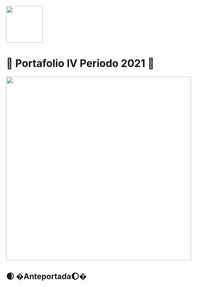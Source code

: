 <img width= 100px src="https://jefuentes80.github.io/starup_scl/img/logo_SCL%20(3).png">
<h1>&#128640; Portafolio IV Periodo 2021 &#127776;</h1>

<img width=100% height=500px src=https://i.blogs.es/4fa607/predicciones-tech/1366_2000.jpeg>

<h2>&#127762; �Anteportada&#127764;�</h2>
